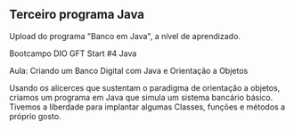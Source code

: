 ## Terceiro programa Java
Upload do programa "Banco em Java", a nível de aprendizado.

Bootcampo DIO GFT Start #4 Java

Aula: Criando um Banco Digital com Java e Orientação a Objetos

Usando os alicerces que sustentam o paradigma de orientação a objetos, criamos um programa em Java que simula um sistema bancário básico.
Tivemos a liberdade para implantar algumas Classes, funções e métodos a próprio gosto.